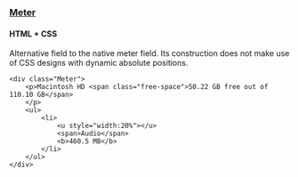 ### [Meter](components/Meter)
#### HTML + CSS

Alternative field to the native meter field. Its construction does not make use of CSS designs with dynamic absolute positions.

```
<div class="Meter">
    <p>Macintosh HD <span class="free-space">50.22 GB free out of 110.10 GB</span>
    </p>
    <ul>
        <li>
            <u style="width:20%"></u>
            <span>Audio</span>
            <b>460.5 MB</b>
        </li>
    </ul>
</div>
```